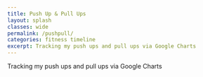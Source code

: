 ```yaml
---
title: Push Up & Pull Ups
layout: splash
classes: wide
permalink: /pushpull/
categories: fitness timeline
excerpt: Tracking my push ups and pull ups via Google Charts
---
```


Tracking my push ups and pull ups via Google Charts


<head>
  <script type="text/javascript" src="https://www.gstatic.com/charts/loader.js"></script>
    <script type="text/javascript">
      google.charts.load('current', {'packages':['line']});
      google.charts.setOnLoadCallback(drawChart);

    function drawChart() {

      var data = new google.visualization.DataTable();
      dataTable.addColumn({ type: 'date', id: 'Date' });
      dataTable.addColumn({ type: 'number', id: 'Pull Ups' });
      dataTable.addColumn({ type: 'number', id: 'Push Ups' });

    

      data.addRows([
        [new Date(2020, 2, 24),  64,160]
        
      ]);

      var options = {
        chart: {
          title: 'Push Ups and Pull Ups'
        },
        width: 900,
        height: 500,
      };

      var chart = new google.charts.Line(document.getElementById('linechart_material'));

      chart.draw(data, google.charts.Line.convertOptions(options));
    }
  </script>
</head>
<body>
  <div id="line_top_x"></div>
</body>
</html>
